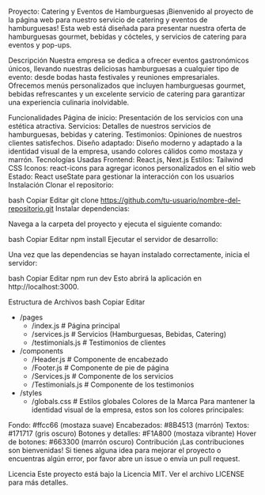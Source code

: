 Proyecto: Catering y Eventos de Hamburguesas
¡Bienvenido al proyecto de la página web para nuestro servicio de catering y eventos de hamburguesas! Esta web está diseñada para presentar nuestra oferta de hamburguesas gourmet, bebidas y cócteles, y servicios de catering para eventos y pop-ups.

Descripción
Nuestra empresa se dedica a ofrecer eventos gastronómicos únicos, llevando nuestras deliciosas hamburguesas a cualquier tipo de evento: desde bodas hasta festivales y reuniones empresariales. Ofrecemos menús personalizados que incluyen hamburguesas gourmet, bebidas refrescantes y un excelente servicio de catering para garantizar una experiencia culinaria inolvidable.

Funcionalidades
Página de inicio: Presentación de los servicios con una estética atractiva.
Servicios: Detalles de nuestros servicios de hamburguesas, bebidas y catering.
Testimonios: Opiniones de nuestros clientes satisfechos.
Diseño adaptado: Diseño moderno y adaptado a la identidad visual de la empresa, usando colores cálidos como mostaza y marrón.
Tecnologías Usadas
Frontend: React.js, Next.js
Estilos: Tailwind CSS
Iconos: react-icons para agregar iconos personalizados en el sitio web
Estado: React useState para gestionar la interacción con los usuarios
Instalación
Clonar el repositorio:

bash
Copiar
Editar
git clone https://github.com/tu-usuario/nombre-del-repositorio.git
Instalar dependencias:

Navega a la carpeta del proyecto y ejecuta el siguiente comando:

bash
Copiar
Editar
npm install
Ejecutar el servidor de desarrollo:

Una vez que las dependencias se hayan instalado correctamente, inicia el servidor:

bash
Copiar
Editar
npm run dev
Esto abrirá la aplicación en http://localhost:3000.

Estructura de Archivos
bash
Copiar
Editar
- /pages
  - /index.js               # Página principal
  - /services.js            # Servicios (Hamburguesas, Bebidas, Catering)
  - /testimonials.js        # Testimonios de clientes
- /components
  - /Header.js              # Componente de encabezado
  - /Footer.js              # Componente de pie de página
  - /Services.js            # Componente de los servicios
  - /Testimonials.js        # Componente de los testimonios
- /styles
  - /globals.css            # Estilos globales
Colores de la Marca
Para mantener la identidad visual de la empresa, estos son los colores principales:

Fondo: #ffcc66 (mostaza suave)
Encabezados: #8B4513 (marrón)
Textos: #171717 (gris oscuro)
Botones y detalles: #F1A800 (mostaza vibrante)
Hover de botones: #663300 (marrón oscuro)
Contribución
¡Las contribuciones son bienvenidas! Si tienes alguna idea para mejorar el proyecto o encuentras algún error, por favor abre un issue o envía un pull request.

Licencia
Este proyecto está bajo la Licencia MIT. Ver el archivo LICENSE para más detalles.